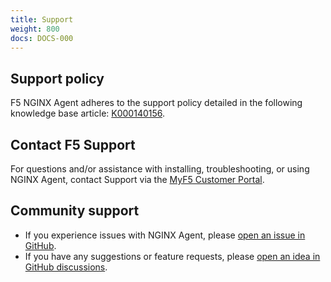 ```yaml
---
title: Support
weight: 800
docs: DOCS-000
---
```


## Support policy
F5 NGINX Agent adheres to the support policy detailed in the following knowledge base article: [K000140156](https://my.f5.com/manage/s/article/K000140156).

## Contact F5 Support
For questions and/or assistance with installing, troubleshooting, or using NGINX Agent, contact Support via the [MyF5 Customer Portal](https://account.f5.com/myf5).

## Community support
- If you experience issues with NGINX Agent, please [open an issue in GitHub](https://github.com/nginx/agent/issues/new).
- If you have any suggestions or feature requests, please [open an idea in GitHub discussions](https://github.com/nginx/agent/discussions).